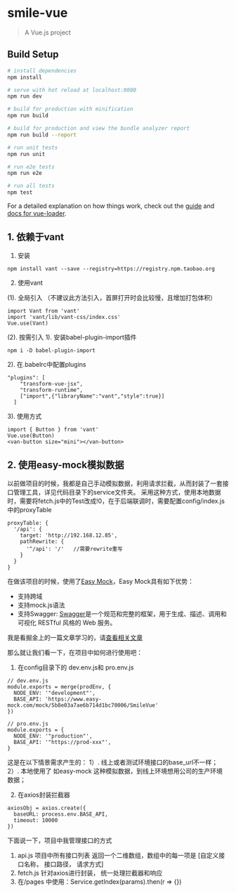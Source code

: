 # smile-vue

> A Vue.js project

## Build Setup

``` bash
# install dependencies
npm install

# serve with hot reload at localhost:8080
npm run dev

# build for production with minification
npm run build

# build for production and view the bundle analyzer report
npm run build --report

# run unit tests
npm run unit

# run e2e tests
npm run e2e

# run all tests
npm test
```

For a detailed explanation on how things work, check out the [guide](http://vuejs-templates.github.io/webpack/) and [docs for vue-loader](http://vuejs.github.io/vue-loader).

## 1. 依赖于vant
1. 安装
```
npm install vant --save --registry=https://registry.npm.taobao.org 
```
2. 使用vant

(1). 全局引入 （不建议此方法引入，首屏打开时会比较慢，且增加打包体积）
```
import Vant from 'vant'
import 'vant/lib/vant-css/index.css'
Vue.use(Vant)
```
(2). 按需引入 
  1). 安装babel-plugin-import插件
  ```
  npm i -D babel-plugin-import 
  ```
  2). 在.babelrc中配置plugins
  ```
  "plugins": [
      "transform-vue-jsx", 
      "transform-runtime",
      ["import",{"libraryName":"vant","style":true}]
    ]
  ```
  3). 使用方式
  ```
  import { Button } from 'vant'
  Vue.use(Button)
  <van-button size="mini"></van-button>
  ```
## 2. 使用easy-mock模拟数据

以前做项目的时候，我都是自己手动模拟数据，利用请求拦截，从而封装了一套接口管理工具，详见代码目录下的service文件夹。
采用这种方式，使用本地数据时，需要将fetch.js中的Test改成!0，在于后端联调时，需要配置config/index.js中的proxyTable
```
proxyTable: {
  '/api': {
    target: 'http://192.168.12.85',
    pathRewrite: {
      '^/api': '/'   //需要rewrite重写
    }
  }
}
```

在做该项目的时候，使用了[Easy Mock](www.easy-mock.com)，Easy Mock具有如下优势：

- 支持跨域
- 支持mock.js语法
- 支持Swagger: [Swagger](https://swagger.io)是一个规范和完整的框架，用于生成、描述、调用和可视化 RESTful 风格的 Web 服务。

我是看掘金上的一篇文章学习的，请[查看相关文章](https://juejin.im/post/58ff1fae61ff4b0066792f6e)

那么就让我们看一下，在项目中如何进行使用吧：
1. 在config目录下的 dev.env.js和 pro.env.js
  ```
  // dev.env.js
  module.exports = merge(prodEnv, {
    NODE_ENV: '"development"',
    BASE_API: 'https://www.easy-mock.com/mock/5b8e03a7ae6b714d1bc70006/SmileVue'
  })

  // pro.env.js
  module.exports = {
    NODE_ENV: '"production"',
    BASE_API: '"https://prod-xxx"',
  }
  ```

  这是在以下情景需求产生的：
  1）. 线上或者测试环境接口的base_url不一样；
  2）. 本地使用了 如easy-mock 这种模拟数据，到线上环境想用公司的生产环境数据；


2. 在axios封装拦截器
```
axiosObj = axios.create({
  baseURL: process.env.BASE_API,
  timeout: 10000
})
```
下面说一下，项目中我管理接口的方式
1. api.js 项目中所有接口列表 
  返回一个二维数组，数组中的每一项是 [自定义接口名称， 接口路径， 请求方式]
2. fetch.js 针对axios进行封装， 统一处理拦截器和响应
3. 在/pages 中使用：Service.getIndex(params).then(r => {})






